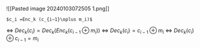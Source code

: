 ![[Pasted image 20240103072505 1.png]]

	$c_i =Enc_k (c_{i−1}\oplus m_i)$
⇔ $Dec_k(c_i) = Dec_k(Enc_k(c_{i−1} \oplus m_i))$
⇔ $Dec_k(c_i)=c_{i−1} \oplus m_i$
⇔ $Dec_k (c_i)\oplus c_{i−1} = m_i$
